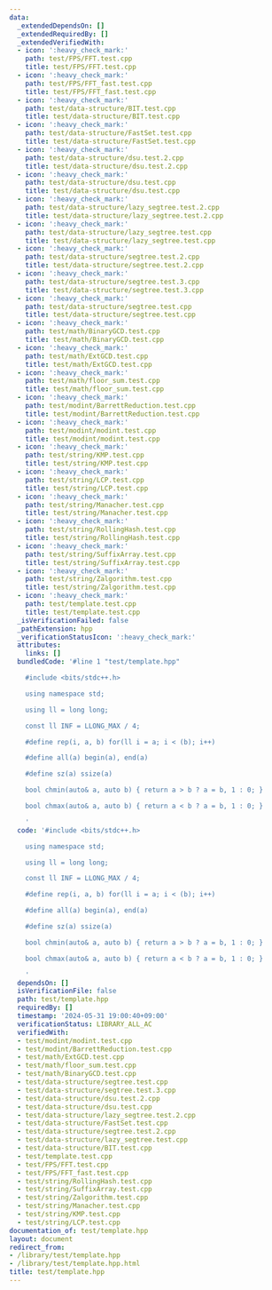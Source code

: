 ```yaml
---
data:
  _extendedDependsOn: []
  _extendedRequiredBy: []
  _extendedVerifiedWith:
  - icon: ':heavy_check_mark:'
    path: test/FPS/FFT.test.cpp
    title: test/FPS/FFT.test.cpp
  - icon: ':heavy_check_mark:'
    path: test/FPS/FFT_fast.test.cpp
    title: test/FPS/FFT_fast.test.cpp
  - icon: ':heavy_check_mark:'
    path: test/data-structure/BIT.test.cpp
    title: test/data-structure/BIT.test.cpp
  - icon: ':heavy_check_mark:'
    path: test/data-structure/FastSet.test.cpp
    title: test/data-structure/FastSet.test.cpp
  - icon: ':heavy_check_mark:'
    path: test/data-structure/dsu.test.2.cpp
    title: test/data-structure/dsu.test.2.cpp
  - icon: ':heavy_check_mark:'
    path: test/data-structure/dsu.test.cpp
    title: test/data-structure/dsu.test.cpp
  - icon: ':heavy_check_mark:'
    path: test/data-structure/lazy_segtree.test.2.cpp
    title: test/data-structure/lazy_segtree.test.2.cpp
  - icon: ':heavy_check_mark:'
    path: test/data-structure/lazy_segtree.test.cpp
    title: test/data-structure/lazy_segtree.test.cpp
  - icon: ':heavy_check_mark:'
    path: test/data-structure/segtree.test.2.cpp
    title: test/data-structure/segtree.test.2.cpp
  - icon: ':heavy_check_mark:'
    path: test/data-structure/segtree.test.3.cpp
    title: test/data-structure/segtree.test.3.cpp
  - icon: ':heavy_check_mark:'
    path: test/data-structure/segtree.test.cpp
    title: test/data-structure/segtree.test.cpp
  - icon: ':heavy_check_mark:'
    path: test/math/BinaryGCD.test.cpp
    title: test/math/BinaryGCD.test.cpp
  - icon: ':heavy_check_mark:'
    path: test/math/ExtGCD.test.cpp
    title: test/math/ExtGCD.test.cpp
  - icon: ':heavy_check_mark:'
    path: test/math/floor_sum.test.cpp
    title: test/math/floor_sum.test.cpp
  - icon: ':heavy_check_mark:'
    path: test/modint/BarrettReduction.test.cpp
    title: test/modint/BarrettReduction.test.cpp
  - icon: ':heavy_check_mark:'
    path: test/modint/modint.test.cpp
    title: test/modint/modint.test.cpp
  - icon: ':heavy_check_mark:'
    path: test/string/KMP.test.cpp
    title: test/string/KMP.test.cpp
  - icon: ':heavy_check_mark:'
    path: test/string/LCP.test.cpp
    title: test/string/LCP.test.cpp
  - icon: ':heavy_check_mark:'
    path: test/string/Manacher.test.cpp
    title: test/string/Manacher.test.cpp
  - icon: ':heavy_check_mark:'
    path: test/string/RollingHash.test.cpp
    title: test/string/RollingHash.test.cpp
  - icon: ':heavy_check_mark:'
    path: test/string/SuffixArray.test.cpp
    title: test/string/SuffixArray.test.cpp
  - icon: ':heavy_check_mark:'
    path: test/string/Zalgorithm.test.cpp
    title: test/string/Zalgorithm.test.cpp
  - icon: ':heavy_check_mark:'
    path: test/template.test.cpp
    title: test/template.test.cpp
  _isVerificationFailed: false
  _pathExtension: hpp
  _verificationStatusIcon: ':heavy_check_mark:'
  attributes:
    links: []
  bundledCode: '#line 1 "test/template.hpp"

    #include <bits/stdc++.h>

    using namespace std;

    using ll = long long;

    const ll INF = LLONG_MAX / 4;

    #define rep(i, a, b) for(ll i = a; i < (b); i++)

    #define all(a) begin(a), end(a)

    #define sz(a) ssize(a)

    bool chmin(auto& a, auto b) { return a > b ? a = b, 1 : 0; }

    bool chmax(auto& a, auto b) { return a < b ? a = b, 1 : 0; }

    '
  code: '#include <bits/stdc++.h>

    using namespace std;

    using ll = long long;

    const ll INF = LLONG_MAX / 4;

    #define rep(i, a, b) for(ll i = a; i < (b); i++)

    #define all(a) begin(a), end(a)

    #define sz(a) ssize(a)

    bool chmin(auto& a, auto b) { return a > b ? a = b, 1 : 0; }

    bool chmax(auto& a, auto b) { return a < b ? a = b, 1 : 0; }

    '
  dependsOn: []
  isVerificationFile: false
  path: test/template.hpp
  requiredBy: []
  timestamp: '2024-05-31 19:00:40+09:00'
  verificationStatus: LIBRARY_ALL_AC
  verifiedWith:
  - test/modint/modint.test.cpp
  - test/modint/BarrettReduction.test.cpp
  - test/math/ExtGCD.test.cpp
  - test/math/floor_sum.test.cpp
  - test/math/BinaryGCD.test.cpp
  - test/data-structure/segtree.test.cpp
  - test/data-structure/segtree.test.3.cpp
  - test/data-structure/dsu.test.2.cpp
  - test/data-structure/dsu.test.cpp
  - test/data-structure/lazy_segtree.test.2.cpp
  - test/data-structure/FastSet.test.cpp
  - test/data-structure/segtree.test.2.cpp
  - test/data-structure/lazy_segtree.test.cpp
  - test/data-structure/BIT.test.cpp
  - test/template.test.cpp
  - test/FPS/FFT.test.cpp
  - test/FPS/FFT_fast.test.cpp
  - test/string/RollingHash.test.cpp
  - test/string/SuffixArray.test.cpp
  - test/string/Zalgorithm.test.cpp
  - test/string/Manacher.test.cpp
  - test/string/KMP.test.cpp
  - test/string/LCP.test.cpp
documentation_of: test/template.hpp
layout: document
redirect_from:
- /library/test/template.hpp
- /library/test/template.hpp.html
title: test/template.hpp
---
```

